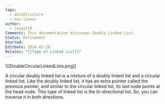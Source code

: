 ```yaml
---
tags:
  - dataStructure
  - non-linear
author:
  - jacgit18
Comments: This documentation discusses Doubly Linked List.
Status: Refinement
Started: 
EditDate: 2024-02-29
Relates: "[[Type of Linked List]]"
---
```

![[DoubleCircularLinkedLists.png]]


A circular doubly linked list is a mixture of a doubly linked list and a circular linked list. Like the doubly linked list, it has an extra pointer called the previous pointer, and similar to the circular linked list, its last node points at the head node. This type of linked list is the bi-directional list. So, you can traverse it in both directions.

